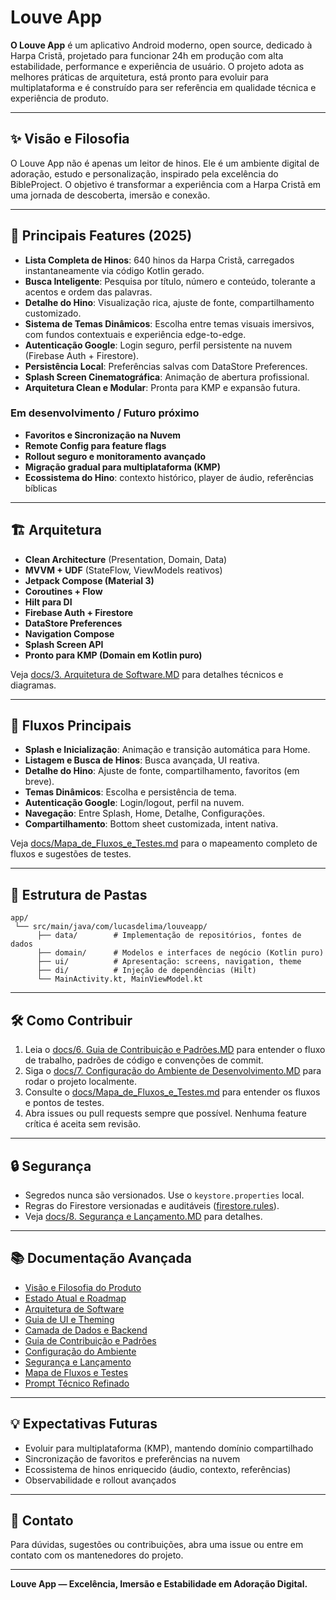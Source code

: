 # Louve App

**O Louve App** é um aplicativo Android moderno, open source, dedicado à Harpa Cristã, projetado para funcionar 24h em produção com alta estabilidade, performance e experiência de usuário. O projeto adota as melhores práticas de arquitetura, está pronto para evoluir para multiplataforma e é construído para ser referência em qualidade técnica e experiência de produto.

---

## ✨ Visão e Filosofia

O Louve App não é apenas um leitor de hinos. Ele é um ambiente digital de adoração, estudo e personalização, inspirado pela excelência do BibleProject. O objetivo é transformar a experiência com a Harpa Cristã em uma jornada de descoberta, imersão e conexão.

---

## 🚀 Principais Features (2025)

- **Lista Completa de Hinos**: 640 hinos da Harpa Cristã, carregados instantaneamente via código Kotlin gerado.
- **Busca Inteligente**: Pesquisa por título, número e conteúdo, tolerante a acentos e ordem das palavras.
- **Detalhe do Hino**: Visualização rica, ajuste de fonte, compartilhamento customizado.
- **Sistema de Temas Dinâmicos**: Escolha entre temas visuais imersivos, com fundos contextuais e experiência edge-to-edge.
- **Autenticação Google**: Login seguro, perfil persistente na nuvem (Firebase Auth + Firestore).
- **Persistência Local**: Preferências salvas com DataStore Preferences.
- **Splash Screen Cinematográfica**: Animação de abertura profissional.
- **Arquitetura Clean e Modular**: Pronta para KMP e expansão futura.

### **Em desenvolvimento / Futuro próximo**
- **Favoritos e Sincronização na Nuvem**
- **Remote Config para feature flags**
- **Rollout seguro e monitoramento avançado**
- **Migração gradual para multiplataforma (KMP)**
- **Ecossistema do Hino**: contexto histórico, player de áudio, referências bíblicas

---

## 🏗️ Arquitetura

- **Clean Architecture** (Presentation, Domain, Data)
- **MVVM + UDF** (StateFlow, ViewModels reativos)
- **Jetpack Compose (Material 3)**
- **Coroutines + Flow**
- **Hilt para DI**
- **Firebase Auth + Firestore**
- **DataStore Preferences**
- **Navigation Compose**
- **Splash Screen API**
- **Pronto para KMP (Domain em Kotlin puro)**

Veja [docs/3. Arquitetura de Software.MD](docs/3.%20Arquitetura%20de%20Software.MD) para detalhes técnicos e diagramas.

---

## 🔄 Fluxos Principais

- **Splash e Inicialização**: Animação e transição automática para Home.
- **Listagem e Busca de Hinos**: Busca avançada, UI reativa.
- **Detalhe do Hino**: Ajuste de fonte, compartilhamento, favoritos (em breve).
- **Temas Dinâmicos**: Escolha e persistência de tema.
- **Autenticação Google**: Login/logout, perfil na nuvem.
- **Navegação**: Entre Splash, Home, Detalhe, Configurações.
- **Compartilhamento**: Bottom sheet customizada, intent nativa.

Veja [docs/Mapa_de_Fluxos_e_Testes.md](docs/Mapa_de_Fluxos_e_Testes.md) para o mapeamento completo de fluxos e sugestões de testes.

---

## 📂 Estrutura de Pastas

```
app/
 └── src/main/java/com/lucasdelima/louveapp/
      ├── data/        # Implementação de repositórios, fontes de dados
      ├── domain/      # Modelos e interfaces de negócio (Kotlin puro)
      ├── ui/          # Apresentação: screens, navigation, theme
      ├── di/          # Injeção de dependências (Hilt)
      └── MainActivity.kt, MainViewModel.kt
```

---

## 🛠️ Como Contribuir

1. Leia o [docs/6. Guia de Contribuição e Padrões.MD](docs/6.%20Guia%20de%20Contribui%C3%A7%C3%A3o%20e%20Padr%C3%B5es.MD) para entender o fluxo de trabalho, padrões de código e convenções de commit.
2. Siga o [docs/7. Configuração do Ambiente de Desenvolvimento.MD](docs/7.%20Configura%C3%A7%C3%A3o%20do%20Ambiente%20de%20Desenvolvimento.MD) para rodar o projeto localmente.
3. Consulte o [docs/Mapa_de_Fluxos_e_Testes.md](docs/Mapa_de_Fluxos_e_Testes.md) para entender os fluxos e pontos de testes.
4. Abra issues ou pull requests sempre que possível. Nenhuma feature crítica é aceita sem revisão.

---

## 🔒 Segurança

- Segredos nunca são versionados. Use o `keystore.properties` local.
- Regras do Firestore versionadas e auditáveis ([firestore.rules](firestore.rules)).
- Veja [docs/8. Segurança e Lançamento.MD](docs/8.%20Seguran%C3%A7a%20e%20Lan%C3%A7amento.MD) para detalhes.

---

## 📚 Documentação Avançada

- [Visão e Filosofia do Produto](docs/1.%20Vis%C3%A3o%20e%20Filosofia%20do%20Produto.md)
- [Estado Atual e Roadmap](docs/2.%20Estado%20Atual%20e%20Roadmap%20do%20Projeto.MD)
- [Arquitetura de Software](docs/3.%20Arquitetura%20de%20Software.MD)
- [Guia de UI e Theming](docs/4.%20Guia%20de%20UI%20e%20Theming.MD)
- [Camada de Dados e Backend](docs/5.%20Camada%20de%20Dados%20e%20Backend.MD)
- [Guia de Contribuição e Padrões](docs/6.%20Guia%20de%20Contribui%C3%A7%C3%A3o%20e%20Padr%C3%B5es.MD)
- [Configuração do Ambiente](docs/7.%20Configura%C3%A7%C3%A3o%20do%20Ambiente%20de%20Desenvolvimento.MD)
- [Segurança e Lançamento](docs/8.%20Seguran%C3%A7a%20e%20Lan%C3%A7amento.MD)
- [Mapa de Fluxos e Testes](docs/Mapa_de_Fluxos_e_Testes.md)
- [Prompt Técnico Refinado](docs/Prompt_Revisado.md)

---

## 💡 Expectativas Futuras

- Evoluir para multiplataforma (KMP), mantendo domínio compartilhado
- Sincronização de favoritos e preferências na nuvem
- Ecossistema de hinos enriquecido (áudio, contexto, referências)
- Observabilidade e rollout avançados

---

## 📢 Contato

Para dúvidas, sugestões ou contribuições, abra uma issue ou entre em contato com os mantenedores do projeto.

---

**Louve App — Excelência, Imersão e Estabilidade em Adoração Digital.** 